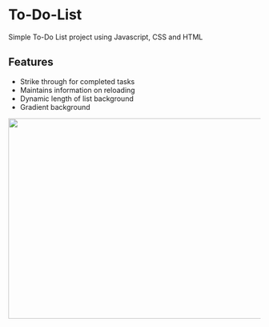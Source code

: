 # To-Do-List
Simple To-Do List project using Javascript, CSS and HTML

## Features
- Strike through for completed tasks
- Maintains information on reloading 
- Dynamic length of list background
- Gradient background
<img src="https://github.com/user-attachments/assets/2e2724d8-bb84-4473-9a45-bd04e83858b1" width="800" height="400">
  
